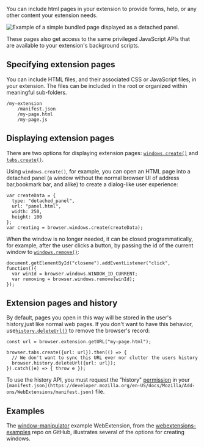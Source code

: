 You can include html pages in your extension to provide forms, help, or any other content your extension needs.

![Example of a simple bundled page displayed as a detached panel.](https://mdn.mozillademos.org/files/15073/bundled_page_as_panel.png)

These pages also get access to the same privileged JavaScript APIs that are available to your extension's background scripts.

## Specifying extension pages

You can include HTML files, and their associated CSS or JavaScript files, in your extension. The files can be included in the root or organized within meaningful sub-folders.

    /my-extension
        /manifest.json
        /my-page.html
        /my-page.js

## Displaying extension pages

There are two options for displaying extension pages: [`windows.create()`](/en-US/docs/Mozilla/Add-ons/WebExtensions/API/windows/create "Creates a new window.") and [`tabs.create()`](/en-US/docs/Mozilla/Add-ons/WebExtensions/API/tabs/create "Creates a new tab.").

Using `windows.create()`, for example, you can open an HTML page into a detached panel (a window without the normal browser UI of address bar,bookmark bar, and alike) to create a dialog-like user experience:

    var createData = {
      type: "detached_panel",
      url: "panel.html",
      width: 250,
      height: 100
    };
    var creating = browser.windows.create(createData);

When the window is no longer needed, it can be closed programmatically, for example, after the user clicks a button, by passing the id of the current window to [`windows.remove()`](/en-US/docs/Mozilla/Add-ons/WebExtensions/API/windows/remove "Closes a window and all the tabs insideit, given the window's ID."):

    document.getElementById("closeme").addEventListener("click", function(){
      var winId = browser.windows.WINDOW_ID_CURRENT;
      var removing = browser.windows.remove(winId);
    }); 

## Extension pages and history

By default, pages you open in this way will be stored in the user's history,just like normal web pages. If you don't want to have this behavior, use[`history.deleteUrl()`](/en-US/docs/Mozilla/Add-ons/WebExtensions/API/history/deleteUrl "Removes all visits to the given URL from the browser history.") to remove the browser's record:

  
    const url = browser.extension.getURL("my-page.html");
    
    browser.tabs.create({url: url}).then(() => {
      // We don't want to sync this URL ever nor clutter the users history
      browser.history.deleteUrl({url: url});
    }).catch((e) => { throw e });

To use the history API, you must request the "history" [permission](https://developer.mozilla.org/en-US/docs/Mozilla/Add-ons/WebExtensions/manifest.json/permissions) in your `[manifest.json](https://developer.mozilla.org/en-US/docs/Mozilla/Add-ons/WebExtensions/manifest.json)` file.

## Examples

The [window-manipulator](https://github.com/mdn/webextensions-examples/tree/master/window-manipulator) example WebExtension, from the [webextensions-examples](https://github.com/mdn/webextensions-examples) repo on GitHub, illustrates several of the options for creating windows.


